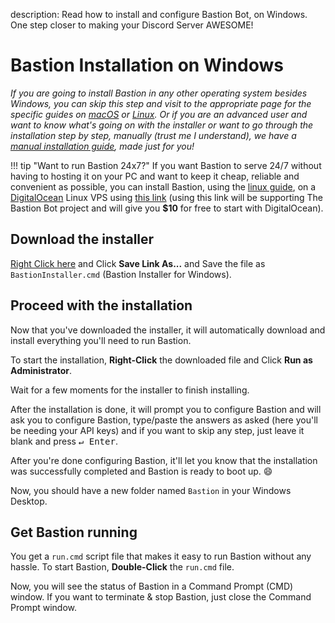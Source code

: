 description: Read how to install and configure Bastion Bot, on Windows. One step closer to making your Discord Server AWESOME!

# Bastion Installation on Windows

*If you are going to install Bastion in any other operating system besides Windows,
you can skip this step and visit to the appropriate page for the specific guides
on [macOS](install-macos) or [Linux](install-linux). Or if you are an advanced
user and want to know what's going on with the installer or want to go through
the installation step by step, manually (trust me I understand), we have a
[manual installation guide](install-manual), made just for you!*

!!! tip "Want to run Bastion 24x7?"
    If you want Bastion to serve 24/7 without having to hosting it on your
    PC and want to keep it cheap, reliable and convenient as possible, you can
    install Bastion, using the [linux guide](install-linux/), on a [DigitalOcean](https://m.do.co/c/0ee6cb9c7ee0)
    Linux VPS using [this link](https://m.do.co/c/0ee6cb9c7ee0) (using this link
    will be supporting The Bastion Bot project and will give you **$10** for
    free to start with DigitalOcean).

## Download the installer

[Right Click here](https://raw.githubusercontent.com/TheBastionBot/Bastion-Scripts/master/BastionInstaller.cmd)
and Click **Save Link As...** and Save the file as `BastionInstaller.cmd`
(Bastion Installer for Windows).

## Proceed with the installation

Now that you've downloaded the installer, it will automatically download and
install everything you'll need to run Bastion.

To start the installation, **Right-Click** the downloaded file and Click
**Run as Administrator**.

Wait for a few moments for the installer to finish installing.

After the installation is done, it will prompt you to configure Bastion and will
ask you to configure Bastion, type/paste the answers as asked (here you'll be
needing your API keys) and if you want to skip any step, just leave it blank and
press <kbd>&crarr; Enter</kbd>.

After you're done configuring Bastion, it'll let you know that the installation
was successfully completed and Bastion is ready to boot up. :smile:

Now, you should have a new folder named `Bastion` in your Windows Desktop.

## Get Bastion running

You get a `run.cmd` script file that makes it easy to run Bastion without
any hassle. To start Bastion, **Double-Click** the `run.cmd` file.

Now, you will see the status of Bastion in a Command Prompt (CMD) window.
If you want to terminate & stop Bastion, just close the Command Prompt window.
